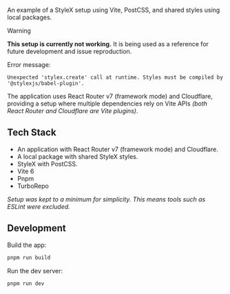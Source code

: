 An example of a StyleX setup using Vite, PostCSS, and shared styles using local packages.

> [!WARNING]
> **This setup is currently not working.** It is being used as a reference for future development and issue reproduction.
>
> Error message:
> ```
> Unexpected 'stylex.create' call at runtime. Styles must be compiled by '@stylexjs/babel-plugin'.
> ```

The application uses React Router v7 (framework mode) and Cloudflare, providing a setup where multiple dependencies rely on Vite APIs _(both React Router and Cloudflare are Vite plugins)_.

## Tech Stack

* An application with React Router v7 (framework mode) and Cloudflare.
* A local package with shared StyleX styles.
* StyleX with PostCSS.
* Vite 6
* Pnpm
* TurboRepo

_Setup was kept to a minimum for simplicity. This means tools such as ESLint were excluded._

## Development

Build the app:

```sh
pnpm run build
```

Run the dev server:

```sh
pnpm run dev
```
